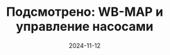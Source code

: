 ---
title: "Подсмотрено: WB-MAP и управление насосами"
url: https://habr.com/ru/companies/wirenboard/articles/856968/
cover: /img/articles/podsmotreno_wbmap_i_upravlenie_nasosami.webp
date: 2024-11-12
category: IMPORTED_SELECT_CATEGORY
---